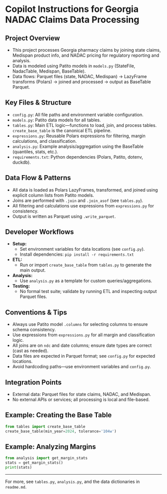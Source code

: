 # Copilot Instructions for Georgia NADAC Claims Data Processing

## Project Overview
- This project processes Georgia pharmacy claims by joining state claims, Medispan product info, and NADAC pricing for regulatory reporting and analysis.
- Data is modeled using Patito models in `models.py` (StateFile, NadacTable, Medispan, BaseTable).
- Data flows: Parquet files (state, NADAC, Medispan) → LazyFrame transforms (Polars) → joined and processed → output as BaseTable Parquet.

## Key Files & Structure
- `config.py`: All file paths and environment variable configuration.
- `models.py`: Patito data models for all tables.
- `tables.py`: Main ETL logic—functions to load, join, and process tables. `create_base_table` is the canonical ETL pipeline.
- `expressions.py`: Reusable Polars expressions for filtering, margin calculations, and classification.
- `analysis.py`: Example analysis/aggregation using the BaseTable (quantiles, stats, etc.).
- `requirements.txt`: Python dependencies (Polars, Patito, dotenv, duckdb).

## Data Flow & Patterns
- All data is loaded as Polars LazyFrames, transformed, and joined using explicit column lists from Patito models.
- Joins are performed with `.join` and `.join_asof` (see `tables.py`).
- All filtering and calculations use expressions from `expressions.py` for consistency.
- Output is written as Parquet using `.write_parquet`.

## Developer Workflows
- **Setup:**
  - Set environment variables for data locations (see `config.py`).
  - Install dependencies: `pip install -r requirements.txt`
- **ETL:**
  - Run or import `create_base_table` from `tables.py` to generate the main output.
- **Analysis:**
  - Use `analysis.py` as a template for custom queries/aggregations.
- **Testing:**
  - No formal test suite; validate by running ETL and inspecting output Parquet files.

## Conventions & Tips
- Always use Patito model `.columns` for selecting columns to ensure schema consistency.
- Use expressions from `expressions.py` for all margin and classification logic.
- All joins are on `ndc` and date columns; ensure date types are correct (cast as needed).
- Data files are expected in Parquet format; see `config.py` for expected locations.
- Avoid hardcoding paths—use environment variables and `config.py`.

## Integration Points
- External data: Parquet files for state claims, NADAC, and Medispan.
- No external APIs or services; all processing is local and file-based.

## Example: Creating the Base Table
```python
from tables import create_base_table
create_base_table(min_year=2024, tolerance='104w')
```

## Example: Analyzing Margins
```python
from analysis import get_margin_stats
stats = get_margin_stats()
print(stats)
```

---

For more, see `tables.py`, `analysis.py`, and the data dictionaries in `readme.md`.
